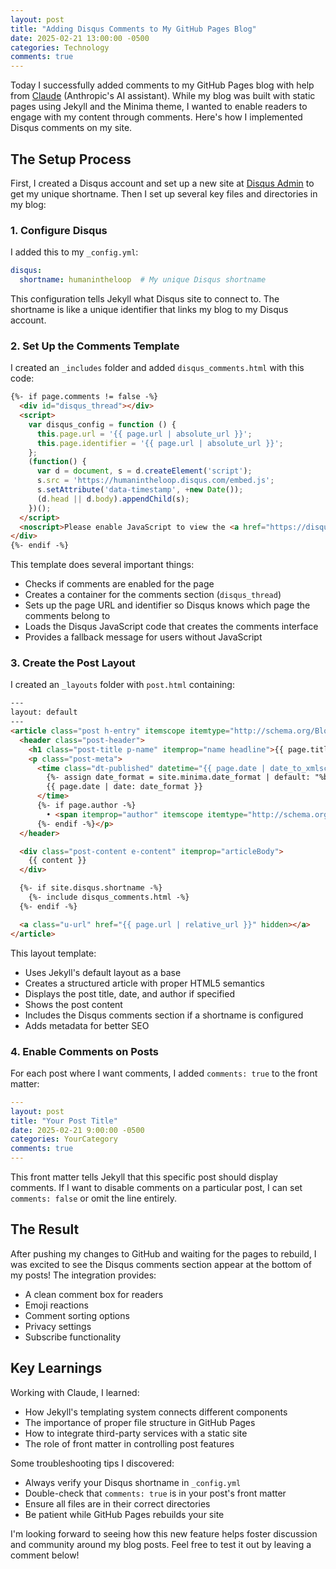 ```yaml
---
layout: post
title: "Adding Disqus Comments to My GitHub Pages Blog"
date: 2025-02-21 13:00:00 -0500
categories: Technology
comments: true
---
```


Today I successfully added comments to my GitHub Pages blog with help from [Claude](https://claude.ai) (Anthropic's AI assistant). While my blog was built with static pages using Jekyll and the Minima theme, I wanted to enable readers to engage with my content through comments. Here's how I implemented Disqus comments on my site.

## The Setup Process

First, I created a Disqus account and set up a new site at [Disqus Admin](https://disqus.com/admin/create/) to get my unique shortname. Then I set up several key files and directories in my blog:

### 1. Configure Disqus

I added this to my `_config.yml`:

```yaml
disqus:
  shortname: humanintheloop  # My unique Disqus shortname
```

This configuration tells Jekyll what Disqus site to connect to. The shortname is like a unique identifier that links my blog to my Disqus account.

### 2. Set Up the Comments Template

I created an `_includes` folder and added `disqus_comments.html` with this code:

```html
{%- if page.comments != false -%}
  <div id="disqus_thread"></div>
  <script>
    var disqus_config = function () {
      this.page.url = '{{ page.url | absolute_url }}';
      this.page.identifier = '{{ page.url | absolute_url }}';
    };
    (function() {
      var d = document, s = d.createElement('script');
      s.src = 'https://humanintheloop.disqus.com/embed.js';
      s.setAttribute('data-timestamp', +new Date());
      (d.head || d.body).appendChild(s);
    })();
  </script>
  <noscript>Please enable JavaScript to view the <a href="https://disqus.com/?ref_noscript">comments powered by Disqus.</a></noscript>
</div>
{%- endif -%}
```

This template does several important things:

- Checks if comments are enabled for the page
- Creates a container for the comments section (`disqus_thread`)
- Sets up the page URL and identifier so Disqus knows which page the comments belong to
- Loads the Disqus JavaScript code that creates the comments interface
- Provides a fallback message for users without JavaScript

### 3. Create the Post Layout

I created an `_layouts` folder with `post.html` containing:

```html
---
layout: default
---
<article class="post h-entry" itemscope itemtype="http://schema.org/BlogPosting">
  <header class="post-header">
    <h1 class="post-title p-name" itemprop="name headline">{{ page.title | escape }}</h1>
    <p class="post-meta">
      <time class="dt-published" datetime="{{ page.date | date_to_xmlschema }}" itemprop="datePublished">
        {%- assign date_format = site.minima.date_format | default: "%b %-d, %Y" -%}
        {{ page.date | date: date_format }}
      </time>
      {%- if page.author -%}
        • <span itemprop="author" itemscope itemtype="http://schema.org/Person"><span class="p-author h-card" itemprop="name">{{ page.author }}</span></span>
      {%- endif -%}</p>
  </header>

  <div class="post-content e-content" itemprop="articleBody">
    {{ content }}
  </div>

  {%- if site.disqus.shortname -%}
    {%- include disqus_comments.html -%}
  {%- endif -%}

  <a class="u-url" href="{{ page.url | relative_url }}" hidden></a>
</article>
```

This layout template:

- Uses Jekyll's default layout as a base
- Creates a structured article with proper HTML5 semantics
- Displays the post title, date, and author if specified
- Shows the post content
- Includes the Disqus comments section if a shortname is configured
- Adds metadata for better SEO

### 4. Enable Comments on Posts

For each post where I want comments, I added `comments: true` to the front matter:

```yaml
---
layout: post
title: "Your Post Title"
date: 2025-02-21 9:00:00 -0500
categories: YourCategory
comments: true
---
```

This front matter tells Jekyll that this specific post should display comments. If I want to disable comments on a particular post, I can set `comments: false` or omit the line entirely.

## The Result

After pushing my changes to GitHub and waiting for the pages to rebuild, I was excited to see the Disqus comments section appear at the bottom of my posts! The integration provides:

- A clean comment box for readers
- Emoji reactions
- Comment sorting options
- Privacy settings
- Subscribe functionality

## Key Learnings

Working with Claude, I learned:

- How Jekyll's templating system connects different components
- The importance of proper file structure in GitHub Pages
- How to integrate third-party services with a static site
- The role of front matter in controlling post features

Some troubleshooting tips I discovered:

- Always verify your Disqus shortname in `_config.yml`
- Double-check that `comments: true` is in your post's front matter
- Ensure all files are in their correct directories
- Be patient while GitHub Pages rebuilds your site

I'm looking forward to seeing how this new feature helps foster discussion and community around my blog posts. Feel free to test it out by leaving a comment below!
